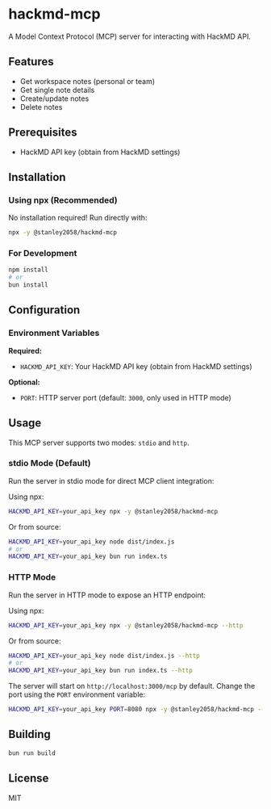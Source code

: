 # hackmd-mcp

A Model Context Protocol (MCP) server for interacting with HackMD API.

## Features

- Get workspace notes (personal or team)
- Get single note details
- Create/update notes
- Delete notes

## Prerequisites

- HackMD API key (obtain from HackMD settings)

## Installation

### Using npx (Recommended)

No installation required! Run directly with:

```bash
npx -y @stanley2058/hackmd-mcp
```

### For Development

```bash
npm install
# or
bun install
```

## Configuration

### Environment Variables

**Required:**

- `HACKMD_API_KEY`: Your HackMD API key (obtain from HackMD settings)

**Optional:**

- `PORT`: HTTP server port (default: `3000`, only used in HTTP mode)

## Usage

This MCP server supports two modes: `stdio` and `http`.

### stdio Mode (Default)

Run the server in stdio mode for direct MCP client integration:

Using npx:

```bash
HACKMD_API_KEY=your_api_key npx -y @stanley2058/hackmd-mcp
```

Or from source:

```bash
HACKMD_API_KEY=your_api_key node dist/index.js
# or
HACKMD_API_KEY=your_api_key bun run index.ts
```

### HTTP Mode

Run the server in HTTP mode to expose an HTTP endpoint:

Using npx:

```bash
HACKMD_API_KEY=your_api_key npx -y @stanley2058/hackmd-mcp --http
```

Or from source:

```bash
HACKMD_API_KEY=your_api_key node dist/index.js --http
# or
HACKMD_API_KEY=your_api_key bun run index.ts --http
```

The server will start on `http://localhost:3000/mcp` by default. Change the port using the `PORT` environment variable:

```bash
HACKMD_API_KEY=your_api_key PORT=8080 npx -y @stanley2058/hackmd-mcp --http
```

## Building

```bash
bun run build
```

## License

MIT
